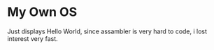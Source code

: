# My Own OS
Just displays Hello World, since assambler is very hard to code, i lost interest very fast.

